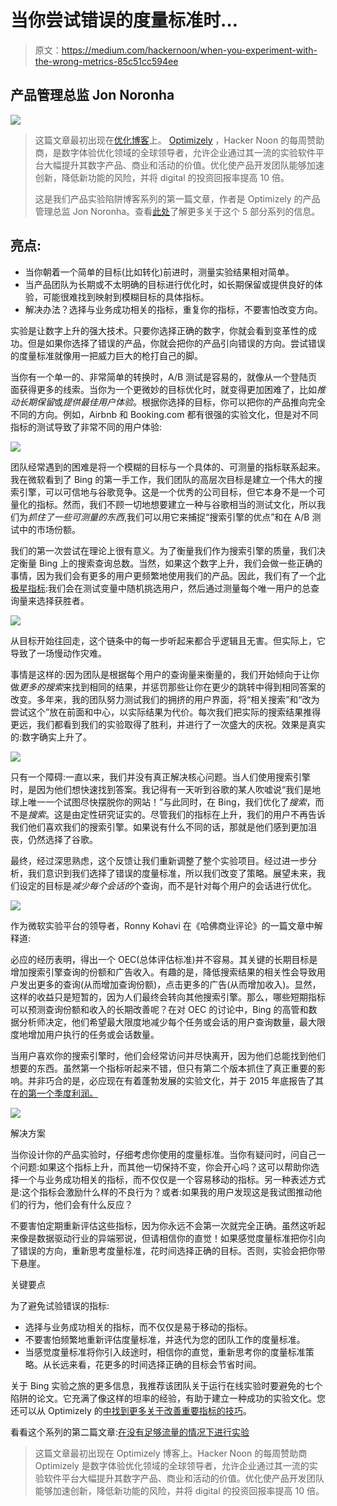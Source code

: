 # 当你尝试错误的度量标准时…

> 原文：<https://medium.com/hackernoon/when-you-experiment-with-the-wrong-metrics-85c51cc594ee>

## 产品管理总监 Jon Noronha

![](img/ebfc235d2d54f8dc002ffcedecbdf575.png)

> 这篇文章最初出现在[优化博客](http://bit.ly/2m4RCRq)上。 [Optimizely](http://bit.ly/2zrY2Ui) ，Hacker Noon 的每周赞助商，是数字体验优化领域的全球领导者，允许企业通过其一流的实验软件平台大幅提升其数字产品、商业和活动的价值。优化使产品开发团队能够加速创新，降低新功能的风险，并将 digital 的投资回报率提高 10 倍。
> 
> 这是我们产品实验陷阱博客系列的第一篇文章，作者是 Optimizely 的产品管理总监 Jon Noronha。查看[此处](http://bit.ly/2NCv9b1)了解更多关于这个 5 部分系列的信息。

## 亮点:

*   当你朝着一个简单的目标(比如转化)前进时，测量实验结果相对简单。
*   当产品团队为长期或不太明确的目标进行优化时，如长期保留或提供良好的体验，可能很难找到映射到模糊目标的具体指标。
*   解决办法？选择与业务成功相关的指标，重复你的指标，不要害怕改变方向。

实验是让数字上升的强大技术。只要你选择正确的数字，你就会看到变革性的成功。但是如果你选择了错误的产品，你就会把你的产品引向错误的方向。尝试错误的度量标准就像用一把威力巨大的枪打自己的脚。

当你有一个单一的、非常简单的转换时，A/B 测试是容易的，就像从一个登陆页面获得更多的线索。当你为一个更微妙的目标优化时，就变得更加困难了，比如*推动长期保留*或*提供最佳用户体验*。根据你选择的目标，你可以把你的产品推向完全不同的方向。例如，Airbnb 和 Booking.com 都有很强的实验文化，但是对不同指标的测试导致了非常不同的用户体验:

![](img/6be99195b2c50ce083c89ed7cb6c1a78.png)

团队经常遇到的困难是将一个模糊的目标与一个具体的、可测量的指标联系起来。我在微软看到了 Bing 的第一手工作，我们团队的高层次目标是建立一个伟大的搜索引擎，可以可信地与谷歌竞争。这是一个优秀的公司目标，但它本身不是一个可量化的指标。然而，我们不顾一切地想要建立一种与谷歌相当的测试文化，所以我们为*抓住了一些可测量的东西*,我们可以用它来捕捉“搜索引擎的优点”和在 A/B 测试中的市场份额。

我们的第一次尝试在理论上很有意义。为了衡量我们作为搜索引擎的质量，我们决定衡量 Bing 上的搜索查询总数。当然，如果这个数字上升，我们会做一些正确的事情，因为我们会有更多的用户更频繁地使用我们的产品。因此，我们有了一个[北极星指标](https://growthhackers.com/articles/north-star-metric):我们会在测试变量中随机挑选用户，然后通过测量每个唯一用户的总查询量来选择获胜者。

![](img/52011cd6ecb9f4b8714286d6164e2b5f.png)

从目标开始往回走，这个链条中的每一步听起来都合乎逻辑且无害。但实际上，它导致了一场慢动作灾难。

事情是这样的:因为团队是根据每个用户的查询量来衡量的，我们开始倾向于让你做*更多的搜索*来找到相同的结果，并惩罚那些让你在更少的跳转中得到相同答案的改变。多年来，我的团队努力测试我们的拥挤的用户界面，将“相关搜索”和“改为尝试这个”放在前面和中心，以实际结果为代价。每次我们把实际的搜索结果推得更远，我们都看到我们的实验取得了胜利，并进行了一次盛大的庆祝。效果是真实的:数字确实上升了。

![](img/4e4d9c726cd363a41c52fa1b2e75044b.png)

只有一个障碍:一直以来，我们并没有真正解决核心问题。当人们使用搜索引擎时，是因为他们想快速找到答案。我记得有一天听到谷歌的某人吹嘘说“我们是地球上唯一一个试图尽快摆脱你的网站！”与此同时，在 Bing，我们优化了*搜索*，而不是*搜索*。这是由定性研究证实的。尽管我们的指标在上升，我们的用户不再告诉我们他们喜欢我们的搜索引擎。如果说有什么不同的话，那就是他们感到更加沮丧，仍然选择了谷歌。

最终，经过深思熟虑，这个反馈让我们重新调整了整个实验项目。经过进一步分析，我们意识到我们选择了错误的度量标准，所以我们改变了策略。展望未来，我们设定的目标是*减少每个会话的*个查询，而不是针对每个用户的会话进行优化。

![](img/4836d87accfddf6082feff96892feda9.png)

作为微软实验平台的领导者，Ronny Kohavi 在《哈佛商业评论》的一篇文章中解释道:

必应的经历表明，得出一个 OEC(总体评估标准)并不容易。其关键的长期目标是增加搜索引擎查询的份额和广告收入。有趣的是，降低搜索结果的相关性会导致用户发出更多的查询(从而增加查询份额)，点击更多的广告(从而增加收入)。显然，这样的收益只是短暂的，因为人们最终会转向其他搜索引擎。那么，哪些短期指标可以预测查询份额和收入的长期改善呢？在对 OEC 的讨论中，Bing 的高管和数据分析师决定，他们希望最大限度地减少每个任务或会话的用户查询数量，最大限度地增加用户执行的任务或会话数量。

当用户喜欢你的搜索引擎时，他们会经常访问并尽快离开，因为他们总能找到他们想要的东西。虽然第一个指标听起来不错，但只有第二个版本抓住了真正重要的影响。并非巧合的是，必应现在有着蓬勃发展的实验文化，并于 2015 年底报告了其在[的第一个季度利润。](https://techcrunch.com/2015/10/22/bing-is-profitable/)

![](img/27a03574333375b5d771f0d0533e0758.png)

解决方案

当你设计你的产品实验时，仔细考虑你使用的度量标准。当你有疑问时，问自己一个问题:如果这个指标上升，而其他一切保持不变，你会开心吗？这可以帮助你选择一个与业务成功相关的指标，而不仅仅是一个容易移动的指标。另一种表述方式是:这个指标会激励什么样的不良行为？或者:如果我的用户发现这是我试图推动他们的行为，他们会有什么反应？

不要害怕定期重新评估这些指标，因为你永远不会第一次就完全正确。虽然这听起来像是数据驱动行业的异端邪说，但请相信你的直觉！如果感觉度量标准把你引向了错误的方向，重新思考度量标准，花时间选择正确的目标。否则，实验会把你带下悬崖。

关键要点

为了避免试验错误的指标:

*   选择与业务成功相关的指标，而不仅仅是易于移动的指标。
*   不要害怕频繁地重新评估度量标准，并迭代为您的团队工作的度量标准。
*   当感觉度量标准将你引入歧途时，相信你的直觉，重新思考你的度量标准策略。从长远来看，花更多的时间选择正确的目标会节省时间。

关于 Bing 实验之旅的更多信息，我推荐该团队关于运行在线实验时要避免的七个陷阱的论文。它充满了像这样的坦率的经验，有助于建立一种成功的实验文化。您还可以从 Optimizely 的[中找到更多关于改善重要指标的技巧](https://help.optimizely.com/Ideate_and_Hypothesize/Improve_metrics_that_matter_with_your_optimization_program)。

看看这个系列的第二篇文章:[在没有足够流量的情况下进行实验](http://bit.ly/2zmH7lH)

> 这篇文章最初出现在 Optimizely 博客上。Hacker Noon 的每周赞助商 Optimizely 是数字体验优化领域的全球领导者，允许企业通过其一流的实验软件平台大幅提升其数字产品、商业和活动的价值。优化使产品开发团队能够加速创新，降低新功能的风险，并将 digital 的投资回报率提高 10 倍。